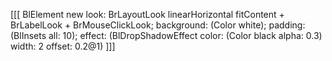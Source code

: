 [[[
BlElement new
	look: BrLayoutLook linearHorizontal fitContent + BrLabelLook + BrMouseClickLook;
	background: (Color white);
	padding: (BlInsets all: 10);
	effect: (BlDropShadowEffect color: (Color black alpha: 0.3) width: 2 offset: 0.2@1)
]]]